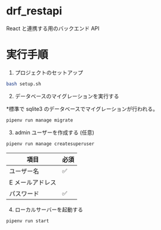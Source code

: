 # drf_restapi

React と連携する用のバックエンド API

# 実行手順

1. プロジェクトのセットアップ

```bash
bash setup.sh
```

2. データベースのマイグレーションを実行する

\*標準で sqlite3 のデータベースでマイグレーションが行われる。

```bash
pipenv run manage migrate
```

3. admin ユーザーを作成する (任意)

```bash
pipenv run manage createsuperuser
```

| 項目             | 必須 |
| ---------------- | ---- |
| ユーザー名       | ✅   |
| E メールアドレス |      |
| パスワード       | ✅   |

4. ローカルサーバーを起動する

```bash
pipenv run start
```
